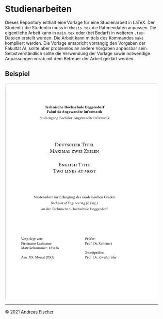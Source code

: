 # Studienarbeiten

Dieses Repository enthält eine Vorlage für eine Studienarbeit in LaTeX. Der Student / die Studentin
muss in `thesis.tex` die Rahmendaten anpassen. Die eigentliche Arbeit kann in `main.tex`
oder (bei Bedarf) in weiteren `.tex`-Dateien erstellt werden. Die Arbeit kann mittels des Kommandos
`make` kompiliert werden. Die Vorlage entspricht vorrangig den Vorgaben der Fakultät AI, sollte aber
problemlos an andere Vorgaben anpassbar sein. Selbstverständlich sollte die Verwendung der Vorlage
sowie notwendige Anpassungen vorab mit dem Betreuer der Arbeit geklärt werden.

## Beispiel

![Titelseite einer Arbeit](Titlepage.png "Titelseite einer Arbeit")

---
© 2021 [Andreas Fischer](mailto:andreas.fischer@th-deg.de)
